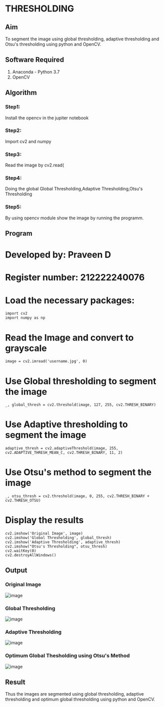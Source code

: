 
# THRESHOLDING
## Aim
To segment the image using global thresholding, adaptive thresholding and Otsu's thresholding using python and OpenCV.

## Software Required
1. Anaconda - Python 3.7
2. OpenCV

## Algorithm

### Step1:
Install the opencv in the jupiter notebook
### Step2:
Import cv2 and numpy
### Step3:
Read the image by cv2.read(
### Step4:
Doing the global Global Thresholding,Adaptive Thresholding,Otsu's Thresholding 
### Step5:
By using opencv module show the image by running the programm.
## Program
# Developed by: Praveen D
# Register number: 212222240076
# Load the necessary packages:
```
import cv2
import numpy as np
```



# Read the Image and convert to grayscale
```
image = cv2.imread('username.jpg', 0)
```


# Use Global thresholding to segment the image

```
_, global_thresh = cv2.threshold(image, 127, 255, cv2.THRESH_BINARY)
```


# Use Adaptive thresholding to segment the image


```
adaptive_thresh = cv2.adaptiveThreshold(image, 255, cv2.ADAPTIVE_THRESH_MEAN_C, cv2.THRESH_BINARY, 11, 2)
```

# Use Otsu's method to segment the image 

```
_, otsu_thresh = cv2.threshold(image, 0, 255, cv2.THRESH_BINARY + cv2.THRESH_OTSU)
```


# Display the results
```
cv2.imshow('Original Image', image)
cv2.imshow('Global Thresholding', global_thresh)
cv2.imshow('Adaptive Thresholding', adaptive_thresh)
cv2.imshow("Otsu's Thresholding", otsu_thresh)
cv2.waitKey(0)
cv2.destroyAllWindows()
```


## Output

### Original Image
![image](https://github.com/praveenmax55/Thresholdingg/assets/113497509/45be211e-739f-400c-a6a2-1538d91977b2)


### Global Thresholding
![image](https://github.com/praveenmax55/Thresholdingg/assets/113497509/4b767eb9-637b-4b0d-a751-7e2b77ed04ca)


### Adaptive Thresholding
![image](https://github.com/praveenmax55/Thresholdingg/assets/113497509/8b1421c4-57c3-4e4c-84a0-32eb189336a8)


### Optimum Global Thesholding using Otsu's Method
![image](https://github.com/praveenmax55/Thresholdingg/assets/113497509/269887c2-09bd-494c-92e7-b8eb17021ce7)



## Result
Thus the images are segmented using global thresholding, adaptive thresholding and optimum global thresholding using python and OpenCV.
